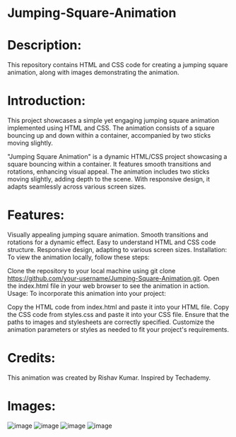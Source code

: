 # Jumping-Square-Animation

# Description:
This repository contains HTML and CSS code for creating a jumping square animation, along with images demonstrating the animation.

# Introduction:
This project showcases a simple yet engaging jumping square animation implemented using HTML and CSS. The animation consists of a square bouncing up and down within a container, accompanied by two sticks moving slightly.

"Jumping Square Animation" is a dynamic HTML/CSS project showcasing a square bouncing within a container. It features smooth transitions and rotations, enhancing visual appeal. The animation includes two sticks moving slightly, adding depth to the scene. With responsive design, it adapts seamlessly across various screen sizes.

# Features:

Visually appealing jumping square animation.
Smooth transitions and rotations for a dynamic effect.
Easy to understand HTML and CSS code structure.
Responsive design, adapting to various screen sizes.
Installation:
To view the animation locally, follow these steps:

Clone the repository to your local machine using git clone https://github.com/your-username/Jumping-Square-Animation.git.
Open the index.html file in your web browser to see the animation in action.
Usage:
To incorporate this animation into your project:

Copy the HTML code from index.html and paste it into your HTML file.
Copy the CSS code from styles.css and paste it into your CSS file.
Ensure that the paths to images and stylesheets are correctly specified.
Customize the animation parameters or styles as needed to fit your project's requirements.

# Credits:
This animation was created by Rishav Kumar.
Inspired by Techademy.

# Images:
![image](https://github.com/Rishav-code-bit/Jumping-square/assets/75771591/be67f469-b886-468d-a3a3-f4cbfaf9736b)
![image](https://github.com/Rishav-code-bit/Jumping-square/assets/75771591/d4bc2040-bb53-4c92-ae59-c5fe1c491b2d)
![image](https://github.com/Rishav-code-bit/Jumping-square/assets/75771591/01a17bca-4579-4f34-a1d8-e968cd6f57c9)
![image](https://github.com/Rishav-code-bit/Jumping-square/assets/75771591/49b3e516-a08a-4729-ba0d-474addd9fe06)




